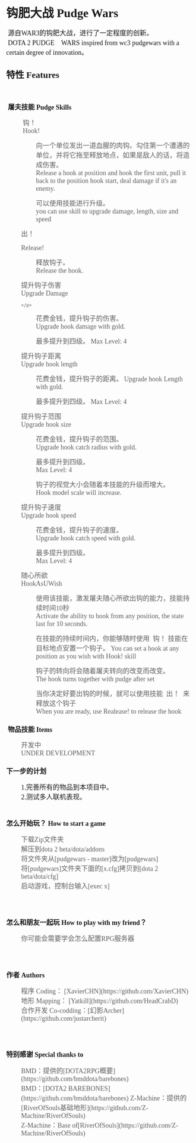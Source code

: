 <p>
</p>
<h1>
	<span style="font-family:Microsoft YaHei;font-size:32px;">钩肥大战 Pudge Wars</span>
</h1>
<span style="font-family:Microsoft YaHei;"><span style="font-size:18px;">&nbsp;源自WAR3的钩肥大战，进行了一定程度的创新。</span><br />
<span style="font-family:Microsoft YaHei;"><span style="font-size:18px;">&nbsp;DOTA 2 PUDGE　WARS inspired from wc3 pudgewars with a certain degree of innovation。</span>
<br />
</span>
<h2>
	<span style="font-family:Microsoft YaHei;"><span style="font-size:24px;">特性 Features</span></span>
</h2>
<span style="font-family:Microsoft YaHei;"><br />
</span>
<h3>
	<span style="font-family:Microsoft YaHei;"><span style="font-size:18px;">&nbsp;屠夫技能 Pudge Skills</span></span>
</h3>
<blockquote style="margin: 0 0 0 40px; border: none; padding: 0px;">
	<p>
		<span style="font-family:Microsoft YaHei;font-size:18px;">&nbsp;钩！</span><br />
		<span style="font-family:Microsoft YaHei;font-size:18px;">&nbsp;Hook!</span>
	</p>
</blockquote>
<blockquote style="margin: 0 0 0 40px; border: none; padding: 0px;">
	<blockquote style="margin: 0 0 0 40px; border: none; padding: 0px;">
		<p>
			<span style="font-family:Microsoft YaHei;font-size:18px;">向一个单位发出一道血腥的肉钩。勾住第一个遭遇的单位，并将它拖至释放地点，如果是敌人的话，将造成伤害。</span>
			<br />
			<span style="font-family:Microsoft YaHei;font-size:18px;">Release a hook at position and hook the first unit, pull it back to the position hook start, deal damage if it's an enemy.</span>
		</p>
	</blockquote>
	<blockquote style="margin: 0 0 0 40px; border: none; padding: 0px;">
		<p>
			<span style="font-family:Microsoft YaHei;font-size:18px;">可以使用技能进行升级。</span><br />
			<span style="font-family:Microsoft YaHei;font-size:18px;">you can use skill to upgrade damage, length, size and speed</span><br />
		</p>
	</blockquote>
</blockquote>
<blockquote style="margin: 0 0 0 40px; border: none; padding: 0px;">
	<p>
		<span style="font-family:Microsoft YaHei;font-size:18px;">出！<br />
		</span><br />
		<span style="font-family:Microsoft YaHei;font-size:18px;">Release!<br />
		</span>
	</p>
</blockquote>
<blockquote style="margin: 0 0 0 40px; border: none; padding: 0px;">
	<blockquote style="margin: 0 0 0 40px; border: none; padding: 0px;">
		<p>
			<span style="font-family:Microsoft YaHei;font-size:18px;">释放钩子。</span><br />
			<span style="font-family:Microsoft YaHei;font-size:18px;">Release the hook.</span>
		</p>
	</blockquote>
</blockquote>
<blockquote style="margin: 0 0 0 40px; border: none; padding: 0px;">
	<p>
		<span style="font-family:Microsoft YaHei;font-size:18px;">提升钩子伤害</span><br />
		<span style="font-family:Microsoft YaHei;font-size:18px;">Upgrade Damage</span>
		
	</p>
</blockquote>
<blockquote style="margin: 0 0 0 40px; border: none; padding: 0px;">
	<blockquote style="margin: 0 0 0 40px; border: none; padding: 0px;">
		<p>
			<span style="font-family:Microsoft YaHei;font-size:18px;">花费金钱，提升钩子的伤害。</span><br />
			<span style="font-family:Microsoft YaHei;font-size:18px;">Upgrade hook damage with gold.</span>
		</p>
	</blockquote>
	<blockquote style="margin: 0 0 0 40px; border: none; padding: 0px;">
		<p>
			<span style="font-family:Microsoft YaHei;font-size:18px;">最多提升到四级。</span>
			<span style="font-family:Microsoft YaHei;font-size:18px;">Max Level: 4</span>
		</p>
	</blockquote>
</blockquote>
<blockquote style="margin: 0 0 0 40px; border: none; padding: 0px;">
	<p>
		<span style="font-family:Microsoft YaHei;font-size:18px;">提升钩子距离</span><br />
		<span style="font-family:Microsoft YaHei;font-size:18px;">Upgrade hook length</span>
	</p>
</blockquote>
<blockquote style="margin: 0 0 0 40px; border: none; padding: 0px;">
	<blockquote style="margin: 0 0 0 40px; border: none; padding: 0px;">
		<p>
			<span style="font-family:Microsoft YaHei;font-size:18px;">花费金钱，提升钩子的距离。</span>
			<span style="font-family:Microsoft YaHei;font-size:18px;">Upgrade hook Length with gold.</span>
		</p>
	</blockquote>
	<blockquote style="margin: 0 0 0 40px; border: none; padding: 0px;">
		<p>
			<span style="font-family:Microsoft YaHei;font-size:18px;">最多提升到四级。</span>
			<span style="font-family:Microsoft YaHei;font-size:18px;">Max Level: 4</span>
		</p>
	</blockquote>
</blockquote>
<blockquote style="margin: 0 0 0 40px; border: none; padding: 0px;">
	<p>
		<span style="font-family:Microsoft YaHei;font-size:18px;">提升钩子范围<br />
		</span>
		<span style="font-family:Microsoft YaHei;font-size:18px;">Upgrade hook size</span>
	</p>
</blockquote>
<blockquote style="margin: 0 0 0 40px; border: none; padding: 0px;">
	<blockquote style="margin: 0 0 0 40px; border: none; padding: 0px;">
		<p>
			<span style="font-family:Microsoft YaHei;font-size:18px;">花费金钱，提升钩子的范围。</span><br />
			<span style="font-family:Microsoft YaHei;font-size:18px;">Upgrade hook catch radius with gold.</span>
		</p>
	</blockquote>
	<blockquote style="margin: 0 0 0 40px; border: none; padding: 0px;">
		<p>
			<span style="font-family:Microsoft YaHei;font-size:18px;">最多提升到四级。</span><br />
			<span style="font-family:Microsoft YaHei;font-size:18px;">Max Level: 4</span>
		</p>
	</blockquote>
	<blockquote style="margin: 0 0 0 40px; border: none; padding: 0px;">
		<p>
			<span style="font-family:Microsoft YaHei;font-size:18px;">钩子的视觉大小会随着本技能的升级而增大。</span><br />
			<span style="font-family:Microsoft YaHei;font-size:18px;">Hook model scale will increase.</span>
		</p>
	</blockquote>
</blockquote>
<blockquote style="margin: 0 0 0 40px; border: none; padding: 0px;">
	<p>
		<span style="font-family:Microsoft YaHei;font-size:18px;">提升钩子速度</span><br />
		<span style="font-family:Microsoft YaHei;font-size:18px;">Upgrade hook speed</span>
	</p>
</blockquote>
<blockquote style="margin: 0 0 0 40px; border: none; padding: 0px;">
	<blockquote style="margin: 0 0 0 40px; border: none; padding: 0px;">
		<p>
			<span style="font-family:Microsoft YaHei;font-size:18px;">花费金钱，提升钩子的速度。</span><br />
			<span style="font-family:Microsoft YaHei;font-size:18px;">Upgrade hook catch speed with gold.</span>
		</p>
	</blockquote>
	<blockquote style="margin: 0 0 0 40px; border: none; padding: 0px;">
		<p>
			<span style="font-family:Microsoft YaHei;font-size:18px;">最多提升到四级。</span><br />
			<span style="font-family:Microsoft YaHei;font-size:18px;">Max Level: 4</span>
		</p>
	</blockquote>
</blockquote>
<blockquote style="margin: 0 0 0 40px; border: none; padding: 0px;">
	<p>
		<span style="font-family:Microsoft YaHei;font-size:18px;">随心所欲</span><br />
		<span style="font-family:Microsoft YaHei;font-size:18px;">HookAsUWish</span>
	</p>
</blockquote>
<blockquote style="margin: 0 0 0 40px; border: none; padding: 0px;">
	<blockquote style="margin: 0 0 0 40px; border: none; padding: 0px;">
		<p>
			<span style="font-family:Microsoft YaHei;font-size:18px;">使用该技能，激发屠夫随心所欲出钩的能力，技能持续时间10秒</span><br />
			<span style="font-family:Microsoft YaHei;font-size:18px;">Activate the ability to hook from any position, the state last for 10 seconds.</span>
		</p>
	</blockquote>
	<blockquote style="margin: 0 0 0 40px; border: none; padding: 0px;">
		<p>
			<span style="font-family:Microsoft YaHei;font-size:18px;">在技能的持续时间内，你能够随时使用 &nbsp;钩！ 技能在目标地点安置一个钩子。</span>
			<span style="font-family:Microsoft YaHei;font-size:18px;">You can set a hook at any position as you wish with Hook! skill</span>
		</p>
	</blockquote>
	<blockquote style="margin: 0 0 0 40px; border: none; padding: 0px;">
		<p>
			<span style="font-family:Microsoft YaHei;font-size:18px;">钩子的转向将会随着屠夫转向的改变而改变。</span><br />
			<span style="font-family:Microsoft YaHei;font-size:18px;">The hook turns together with pudge after set</span>
		</p>
	</blockquote>
	<blockquote style="margin: 0 0 0 40px; border: none; padding: 0px;">
		<p>
			<span style="font-family:Microsoft YaHei;font-size:18px;">当你决定好要出钩的时候，就可以使用技能 &nbsp;出！ &nbsp;来释放这个钩子</span><br />
			<span style="font-family:Microsoft YaHei;font-size:18px;">When you are ready, use Realease! to release the hook</span>
		</p>
	</blockquote>
</blockquote>
<span style="font-family: 'Microsoft YaHei'; font-size: 18px;"></span>
<h3>
	<span style="font-family:Microsoft YaHei;font-size:18px;">&nbsp;物品技能  Items</span>
</h3>
<blockquote style="margin: 0 0 0 40px; border: none; padding: 0px;">
	<div>
		<span style="font-family:Microsoft YaHei;font-size:18px;">开发中</span><br />
		<span style="font-family:Microsoft YaHei;font-size:18px;">UNDER DEVELOPMENT</span>
	</div>
</blockquote>
<h3>
	<span style="font-family:Microsoft YaHei;font-size:18px;">下一步的计划</span>
</h3>
<span style="font-family:Microsoft YaHei;font-size:18px;"></span>
<p style="margin: 0 0 0 40px; border: none; padding: 0px;">
	<span style="font-family:Microsoft YaHei;font-size:18px;">1.完善所有的物品到本项目中。</span>
</p>
<p style="margin: 0 0 0 40px; border: none; padding: 0px;">
	<span style="font-family:Microsoft YaHei;font-size:18px;">2.测试多人联机表现。</span>
</p>
<br />

<h2>
	<span style="font-family:Microsoft YaHei;font-size:18px;">怎么开始玩？ How to start a game</span>
</h2>
<blockquote style="margin: 0 0 0 40px; border: none; padding: 0px;">
	<span style="font-family:Microsoft YaHei;font-size:18px;">下载Zip文件夹<br />
	</span><span style="font-family:Microsoft YaHei;font-size:18px;">解压到dota 2 beta/dota/addons<br />
	</span><span style="font-family:Microsoft YaHei;font-size:18px;">将文件夹从[pudgewars - master]改为[pudgewars]<br />
	</span><span style="font-family:Microsoft YaHei;font-size:18px;">将[pudgewars]文件夹下面的[x.cfg]拷贝到[dota 2 beta/dota/cfg]<br />
	</span><span style="font-family:Microsoft YaHei;font-size:18px;">启动游戏，控制台输入[exec x]</span>
</blockquote>
<span style="font-family:Microsoft YaHei;font-size:18px;"><br />
<br />
</span>
<h2>
	<span style="font-family:Microsoft YaHei;font-size:18px;">怎么和朋友一起玩 How to play with my friend？</span>
</h2>
<blockquote style="margin: 0 0 0 40px; border: none; padding: 0px;">
	<span style="font-family:Microsoft YaHei;font-size:18px;">你可能会需要学会怎么配置RPG服务器</span>
</blockquote>
<span style="font-family:Microsoft YaHei;font-size:18px;"><br />
<br />
</span>
<h2>
	<span style="font-family:Microsoft YaHei;font-size:18px;">作者 Authors</span>
</h2>
<blockquote style="margin: 0 0 0 40px; border: none; padding: 0px;">
	<span style="font-family:Microsoft YaHei;font-size:18px;">程序 Coding： [XavierCHN](https://github.com/XavierCHN)<br />
	</span><span style="font-family:Microsoft YaHei;font-size:18px;">地形 Mapping： [Yatkill](https://github.com/HeadCrabD)<br />
	</span><span style="font-family:Microsoft YaHei;font-size:18px;">合作开发 Co-codding：[幻影Archer](https://github.com/justarcherit)</span>
</blockquote>
<span style="font-family:Microsoft YaHei;font-size:18px;"><br />
<br />
</span>
<h2>
	<span style="font-family:Microsoft YaHei;font-size:18px;">特别感谢 Special thanks to</span>
</h2>
<blockquote style="margin: 0 0 0 40px; border: none; padding: 0px;">
	<span style="font-family:Microsoft YaHei;font-size:18px;">BMD：提供的[DOTA2RPG概要](https://github.com/bmddota/barebones)<br />
	<span style="font-family:Microsoft YaHei;font-size:18px;">BMD：[DOTA2 BAREBONES](https://github.com/bmddota/barebones)
	</span><span style="font-family:Microsoft YaHei;font-size:18px;">Z-Machine：提供的[RiverOfSouls基础地形](https://github.com/Z-Machine/RiverOfSouls)</span><br />
	</span><span style="font-family:Microsoft YaHei;font-size:18px;">Z-Machine：Base of[RiverOfSouls](https://github.com/Z-Machine/RiverOfSouls)</span>
</blockquote>
